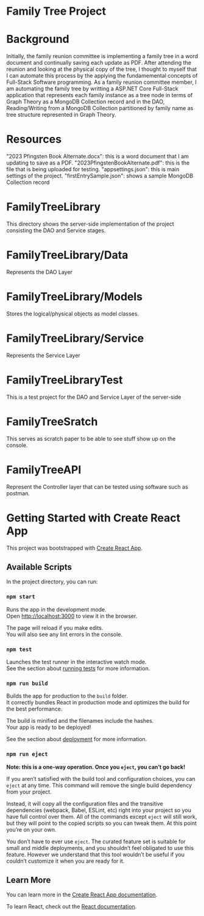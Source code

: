 # Family Tree Project
# Background
Initially, the family reunion committee is implementing a family tree in a word document and continually saving each update as PDF. After attending the reunion and looking at the physical copy of the tree, I thought to myself that I can automate this process by the applying the fundamemental concepts of Full-Stack Software programming. As a family reunion committee member, I am automating the family tree by writting a ASP.NET Core Full-Stack application that represents each family instance as a tree node in terms of Graph Theory as a MongoDB Collection record and in the DAO, Reading/Writing from a MongoDB Collection partitioned by family name as tree structure represented in Graph Theory.

# Resources
"2023 Pfingsten Book Alternate.docx": this is a word document that I am updating to save as a PDF.
"2023PfingstenBookAlternate.pdf": this is the file that is being uploaded for testing.
"appsettings.json": this is main settings of the project.
"firstEntrySample.json": shows a sample MongoDB Collection record

# FamilyTreeLibrary
This directory shows the server-side implementation of the project consisting the DAO and Service stages.
# FamilyTreeLibrary/Data
Represents the DAO Layer

# FamilyTreeLibrary/Models
Stores the logical/physical objects as model classes.

# FamilyTreeLibrary/Service
Represents the Service Layer

# FamilyTreeLibraryTest
This is a test project for the DAO and Service Layer of the server-side

# FamilyTreeSratch
This serves as scratch paper to be able to see stuff show up on the console.

# FamilyTreeAPI
Represent the Controller layer that can be tested using software such as postman.

# Getting Started with Create React App

This project was bootstrapped with [Create React App](https://github.com/facebook/create-react-app).

## Available Scripts

In the project directory, you can run:

### `npm start`

Runs the app in the development mode.\
Open [http://localhost:3000](http://localhost:3000) to view it in the browser.

The page will reload if you make edits.\
You will also see any lint errors in the console.

### `npm test`

Launches the test runner in the interactive watch mode.\
See the section about [running tests](https://facebook.github.io/create-react-app/docs/running-tests) for more information.

### `npm run build`

Builds the app for production to the `build` folder.\
It correctly bundles React in production mode and optimizes the build for the best performance.

The build is minified and the filenames include the hashes.\
Your app is ready to be deployed!

See the section about [deployment](https://facebook.github.io/create-react-app/docs/deployment) for more information.

### `npm run eject`

**Note: this is a one-way operation. Once you `eject`, you can’t go back!**

If you aren’t satisfied with the build tool and configuration choices, you can `eject` at any time. This command will remove the single build dependency from your project.

Instead, it will copy all the configuration files and the transitive dependencies (webpack, Babel, ESLint, etc) right into your project so you have full control over them. All of the commands except `eject` will still work, but they will point to the copied scripts so you can tweak them. At this point you’re on your own.

You don’t have to ever use `eject`. The curated feature set is suitable for small and middle deployments, and you shouldn’t feel obligated to use this feature. However we understand that this tool wouldn’t be useful if you couldn’t customize it when you are ready for it.

## Learn More

You can learn more in the [Create React App documentation](https://facebook.github.io/create-react-app/docs/getting-started).

To learn React, check out the [React documentation](https://reactjs.org/).